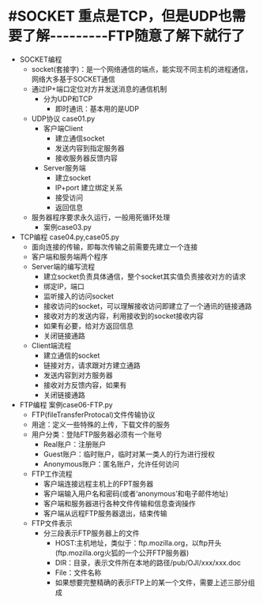 
# #SOCKET 重点是TCP，但是UDP也需要了解---------FTP随意了解下就行了
* SOCKET编程
    * socket(套接字)：是一个网络通信的端点，能实现不同主机的进程通信，网络大多基于SOCKET通信
    * 通过IP+端口定位对方并发送消息的通信机制
        * 分为UDP和TCP
            * 即时通讯：基本用的是UDP
    * UDP协议 case01.py
        * 客户端Client
            * 建立通信socket
            * 发送内容到指定服务器
            * 接收服务器反馈内容
        * Server服务端
            * 建立socket
            * IP+port 建立绑定关系
            * 接受访问
            * 返回信息
    * 服务器程序要求永久运行，一般用死循环处理
        * 案例case03.py
* TCP编程 case04.py,case05.py
    * 面向连接的传输，即每次传输之前需要先建立一个连接
    * 客户端和服务端两个程序
    * Server端的编写流程
        * 建立socket负责具体通信，整个socket其实值负责接收对方的请求
        * 绑定IP，端口
        * 监听接入的访问socket
        * 接收访问的socket，可以理解接收访问即建立了一个通讯的链接通路
        * 接收对方的发送内容，利用接收到的socket接收内容
        * 如果有必要，给对方返回信息
        * 关闭链接通路
    * Client端流程
        * 建立通信的socket
        * 链接对方，请求跟对方建立通路
        * 发送内容到对方服务器
        * 接收对方反馈内容，如果有
        * 关闭链接通路
* FTP编程 案例case06-FTP.py
    * FTP(fileTransferProtocal)文件传输协议
    * 用途：定义一些特殊的上传，下载文件的服务
    * 用户分类：登陆FTP服务器必须有一个账号
        * Real账户：注册账户
        * Guest账户：临时账户，临时对某一类人的行为进行授权
        * Anonymous账户：匿名账户，允许任何访问
    * FTP工作流程
        * 客户端连接远程主机上的FPT服务器
        * 客户端输入用户名和密码(或者‘anonymous’和电子邮件地址)
        * 客户端和服务器进行各种文件传输和信息查询操作
        * 客户端从远程FTP服务器退出，结束传输
    * FTP文件表示
        * 分三段表示FTP服务器上的文件
            * HOST:主机地址，类似于：ftp.mozilla.org，以ftp开头(ftp.mozilla.org火狐的一个公开FTP服务器)
            * DIR：目录，表示文件所在本地的路径/pub/OJI/xxx/xxx.doc
            * File：文件名称
            * 如果想要完整精确的表示FTP上的某一个文件，需要上述三部分组成